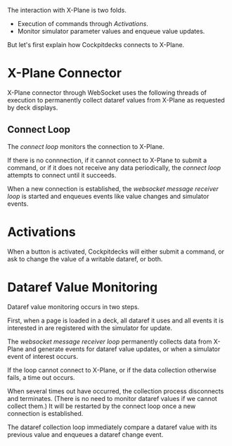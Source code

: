 The interaction with X-Plane is two folds.

- Execution of commands through *Activations*.
- Monitor simulator parameter values and enqueue value updates.

But let's first explain how Cockpitdecks connects to X-Plane.

# X-Plane Connector

X-Plane connector through WebSocket uses the following threads of execution to permanently collect dataref values from X-Plane as requested by deck displays.

## Connect Loop

The *connect loop* monitors the connection to X-Plane.

If there is no connnection, if it cannot connect to X-Plane to submit a command, or if it does not receive any data periodically, the *connect loop* attempts to connect until it succeeds.

When a new connection is established, the *websocket message receiver loop* is started and enqueues events like value changes and simulator events.

# Activations

When a button is activated, Cockpitdecks will either submit a command, or ask to change the value of a writable dataref, or both.

# Dataref Value Monitoring

Dataref value monitoring occurs in two steps.

First, when a page is loaded in a deck, all dataref it uses and all events it is interested in are registered with the simulator for update.

The *websocket message receiver loop* permanently collects data from X-Plane and generate events for dataref value updates, or when a simulator event of interest occurs.

If the loop cannot connect to X-Plane, or if the data collection otherwise fails, a time out occurs.

When several times out have occurred, the collection process disconnects and terminates. (There is no need to monitor dataref values if we cannot collect them.) It will be restarted by the connect loop once a new connection is established.

The dataref collection loop immediately compare a dataref value with its previous value and enqueues a dataref change event.
